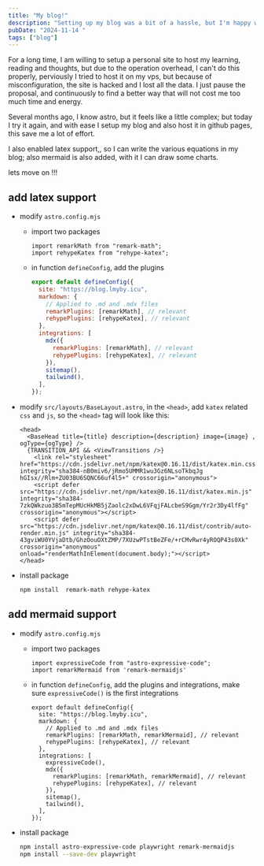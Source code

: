 ```yaml
---
title: "My blog!"
description: "Setting up my blog was a bit of a hassle, but I'm happy with the result. I can't wait to start writing!"
pubDate: "2024-11-14 "
tags: ["blog"]
---
```


For a long time, I am willing to setup a personal site to host my learning, reading and thoughts, but due to the operation overhead, I can't do this properly, perviously I tried to host it on my vps, but because of misconfiguration, the site is hacked and I lost all the data. I just pause the proposal, and continuously to find a better way that will not cost me too much time and energy.


Several months ago, I know astro, but it feels like a little complex; but today I try it again, and with ease I setup my blog and also host it in github pages, this save me a lot of effort.


I also enabled latex support,, so I can write the various equations in my blog; also mermaid is also added, with it I can draw some charts.


lets move on !!!


## add latex support

- modify `astro.config.mjs`
  - import two packages
    ```astro
    import remarkMath from "remark-math";
    import rehypeKatex from "rehype-katex";
    ```
  - in function `defineConfig`, add the plugins

    ```js
    export default defineConfig({
      site: "https://blog.lmyby.icu",
      markdown: {
        // Applied to .md and .mdx files
        remarkPlugins: [remarkMath], // relevant
        rehypePlugins: [rehypeKatex], // relevant
      },
      integrations: [
        mdx({
          remarkPlugins: [remarkMath], // relevant
          rehypePlugins: [rehypeKatex], // relevant
        }),
        sitemap(),
        tailwind(),
      ],
    });
    ```
- modify `src/layouts/BaseLayout.astro`, in the `<head>`, add `katex` related `css` and `js`, so the `<head>` tag will look like this:
  ```astro
  <head>
    <BaseHead title={title} description={description} image={image} , ogType={ogType} />
    {TRANSITION_API && <ViewTransitions />}
      <link rel="stylesheet" href="https://cdn.jsdelivr.net/npm/katex@0.16.11/dist/katex.min.css" integrity="sha384-nB0miv6/jRmo5UMMR1wu3Gz6NLsoTkbqJg  hGIsx//Rlm+ZU03BU6SQNC66uf4l5+" crossorigin="anonymous">
      <script defer src="https://cdn.jsdelivr.net/npm/katex@0.16.11/dist/katex.min.js" integrity="sha384-7zkQWkzuo3B5mTepMUcHkMB5jZaolc2xDwL6VFqjFALcbeS9Ggm/Yr2r3Dy4lfFg" crossorigin="anonymous"></script>
      <script defer src="https://cdn.jsdelivr.net/npm/katex@0.16.11/dist/contrib/auto-render.min.js" integrity="sha384-43gviWU0YVjaDtb/GhzOouOXtZMP/7XUzwPTstBeZFe/+rCMvRwr4yROQP43s0Xk" crossorigin="anonymous" onload="renderMathInElement(document.body);"></script>
  </head>
  ```
- install package
  ```bash
  npm install  remark-math rehype-katex
  ```
## add mermaid support

- modify `astro.config.mjs`
  - import two packages
    ```astro
    import expressiveCode from "astro-expressive-code";
    import remarkMermaid from 'remark-mermaidjs'
    ```
  - in function `defineConfig`, add the plugins and integrations, make sure `expressiveCode()` is the first integrations

    ```astro
    export default defineConfig({
      site: "https://blog.lmyby.icu",
      markdown: {
        // Applied to .md and .mdx files
        remarkPlugins: [remarkMath, remarkMermaid], // relevant
        rehypePlugins: [rehypeKatex], // relevant
      },
      integrations: [
        expressiveCode(),
        mdx({
          remarkPlugins: [remarkMath, remarkMermaid], // relevant
          rehypePlugins: [rehypeKatex], // relevant
        }),
        sitemap(),
        tailwind(),
      ],
    });
    ```
- install package
  ```bash
  npm install astro-expressive-code playwright remark-mermaidjs
  npm install --save-dev playwright
  ```